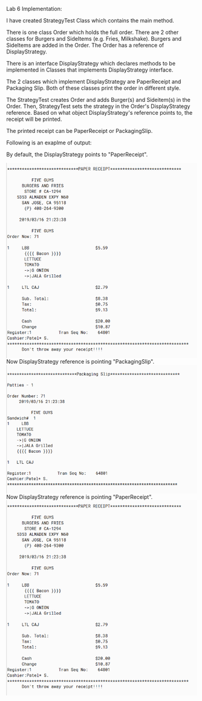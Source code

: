 Lab 6 Implementation:

I have created StrategyTest Class which contains the main method.

There is one class Order which holds the full order. There are 2 other classes for Burgers and SideItems (e.g. Fries, Milkshake). Burgers and SideItems are added in the Order.
The Order has a reference of DisplayStrategy.

There is an interface DisplayStrategy which declares methods to be implemented in Classes that implements DisplayStrategy interface.

The 2 classes which implement DisplayStrategy are PaperReceipt and Packaging Slip. Both of these classes print the order in different style.

The StrategyTest creates Order and adds Burger(s) and Sideitem(s) in the Order. Then, StrategyTest sets the strategy in the Order's DisplayStrategy reference. Based on what object DisplayStrategy's reference points to, the receipt will be printed.

The printed receipt can be PaperReceipt or PackagingSlip.

Following is an exaplme of output:

By default, the DisplayStrategy points to "PaperReceipt".

<img src="PaperReceipt.PNG" alt="Markdown Monster icon" style="float: left; margin-right: 10px;" />


Now DisplayStrategy reference is pointing "PackagingSlip".
<img src="PackagingSlip.PNG" alt="Markdown Monster icon" style="float: left; margin-right: 10px;" />

Now DisplayStrategy reference is pointing "PaperReceipt".
<img src="PaperReceipt.PNG" alt="Markdown Monster icon" style="float: left; margin-right: 10px;" />